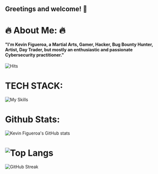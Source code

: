 ## Greetings and welcome! 👋

# 🔥 About Me: 🔥
#### "I'm Kevin Figueroa, a Martial Arts, Gamer, Hacker, Bug Bounty Hunter, Artist, Day Trader, but mostly an enthusiastic and passionate Cybersecurity practitioner."
![Hits](https://hits.seeyoufarm.com/api/count/incr/badge.svg?url=https%3A%2F%2Fgithub.com%2F1KevinFigueroa%2Fhit-counter)                 

# TECH STACK:
![My Skills](https://skillicons.dev/icons?i=regex,bash,vim,vscode,visualstudio,md,html,css,javascript,python,c,java,figma,git,github,docker,postgres,mongodb,aws,gcp,ai,aiscript&theme=dark)


# Github Stats:
![Kevin Figueroa's GitHub stats](https://github-readme-stats.vercel.app/api?username=1KevinFigueroa&show_icons=true&theme=merko)
# ![Top Langs](https://github-readme-stats.vercel.app/api/top-langs/?username=1KevinFigueroa&layout=compact&show_icons=true&theme=aura)<br>
![GitHub Streak](https://streak-stats.demolab.com/?user=1KevinFigueroa&show_icons=true&theme=radical)

<!--
**1KevinFigueroa/1KevinFigueroa** is a ✨ _special_ ✨ repository because its `README.md` (this file) appears on your GitHub profile.

Here are some ideas to get you started:

- 🔭 I’m currently working on ...
- 🌱 I’m currently learning ...
- 👯 I’m looking to collaborate on ...
- 🤔 I’m looking for help with ...
- 💬 Ask me about ...
- 📫 How to reach me: ...
- 😄 Pronouns: ...
- ⚡ Fun fact: ...
-->
